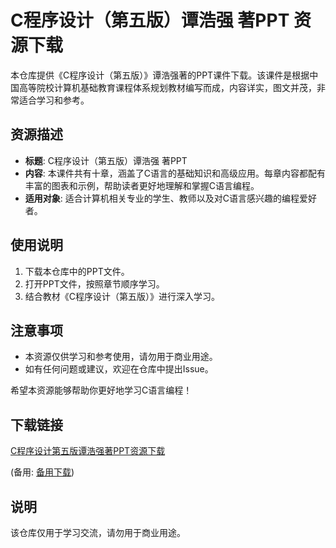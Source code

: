# C程序设计（第五版）谭浩强 著PPT 资源下载

本仓库提供《C程序设计（第五版）》谭浩强著的PPT课件下载。该课件是根据中国高等院校计算机基础教育课程体系规划教材编写而成，内容详实，图文并茂，非常适合学习和参考。

## 资源描述

- **标题**: C程序设计（第五版）谭浩强 著PPT
- **内容**: 本课件共有十章，涵盖了C语言的基础知识和高级应用。每章内容都配有丰富的图表和示例，帮助读者更好地理解和掌握C语言编程。
- **适用对象**: 适合计算机相关专业的学生、教师以及对C语言感兴趣的编程爱好者。

## 使用说明

1. 下载本仓库中的PPT文件。
2. 打开PPT文件，按照章节顺序学习。
3. 结合教材《C程序设计（第五版）》进行深入学习。

## 注意事项

- 本资源仅供学习和参考使用，请勿用于商业用途。
- 如有任何问题或建议，欢迎在仓库中提出Issue。

希望本资源能够帮助你更好地学习C语言编程！

## 下载链接
[C程序设计第五版谭浩强著PPT资源下载](https://pan.quark.cn/s/88eb94122af9) 

(备用: [备用下载](https://pan.baidu.com/s/1qGKux30_F2E7lfupqzXGwA?pwd=1234))

## 说明

该仓库仅用于学习交流，请勿用于商业用途。
